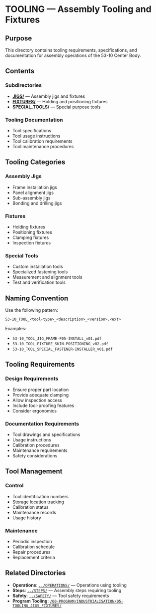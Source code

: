 # TOOLING — Assembly Tooling and Fixtures

## Purpose

This directory contains tooling requirements, specifications, and documentation for assembly operations of the 53-10 Center Body.

## Contents

### Subdirectories
- **[JIGS/](JIGS/)** — Assembly jigs and fixtures
- **[FIXTURES/](FIXTURES/)** — Holding and positioning fixtures
- **[SPECIAL_TOOLS/](SPECIAL_TOOLS/)** — Special purpose tools

### Tooling Documentation
- Tool specifications
- Tool usage instructions
- Tool calibration requirements
- Tool maintenance procedures

## Tooling Categories

### Assembly Jigs
- Frame installation jigs
- Panel alignment jigs
- Sub-assembly jigs
- Bonding and drilling jigs

### Fixtures
- Holding fixtures
- Positioning fixtures
- Clamping fixtures
- Inspection fixtures

### Special Tools
- Custom installation tools
- Specialized fastening tools
- Measurement and alignment tools
- Test and verification tools

## Naming Convention

Use the following pattern:
```
53-10_TOOL_<tool-type>_<description>_<version>.<ext>
```

Examples:
- `53-10_TOOL_JIG_FRAME-F05-INSTALL_v01.pdf`
- `53-10_TOOL_FIXTURE_SKIN-POSITIONING_v02.pdf`
- `53-10_TOOL_SPECIAL_FASTENER-INSTALLER_v01.pdf`

## Tooling Requirements

### Design Requirements
- Ensure proper part location
- Provide adequate clamping
- Allow inspection access
- Include fool-proofing features
- Consider ergonomics

### Documentation Requirements
- Tool drawings and specifications
- Usage instructions
- Calibration procedures
- Maintenance requirements
- Safety considerations

## Tool Management

### Control
- Tool identification numbers
- Storage location tracking
- Calibration status
- Maintenance records
- Usage history

### Maintenance
- Periodic inspection
- Calibration schedule
- Repair procedures
- Replacement criteria

## Related Directories

- **Operations**: [`../OPERATIONS/`](../OPERATIONS/) — Operations using tooling
- **Steps**: [`../STEPS/`](../STEPS/) — Assembly steps requiring tooling
- **Safety**: [`../SAFETY/`](../SAFETY/) — Tool safety requirements
- **Program Tooling**: [`/00-PROGRAM/INDUSTRIALISATION/05-TOOLING_JIGS_FIXTURES/`](/00-PROGRAM/INDUSTRIALISATION/05-TOOLING_JIGS_FIXTURES/)
